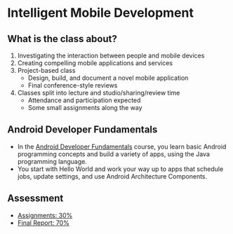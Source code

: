 # Intelligent Mobile Development

## What is the class about?

1. Investigating the interaction between people and mobile devices
2. Creating compelling mobile applications and services
3. Project-based class
    - Design, build, and document a novel mobile application
    - Final conference-style reviews
4. Classes split into lecture and studio/sharing/review time
    - Attendance and participation expected
    - Some small assignments along the way


## Android Developer Fundamentals
- In the [Android Developer Fundamentals](https://developer.android.com/courses/fundamentals-training/overview-v2) course, you learn basic Android programming concepts and build a variety of apps, using the Java programming language. 
- You start with Hello World and work your way up to apps that schedule jobs, update settings, and use Android Architecture Components.

## Assessment
- [Assignments: 30%](./Assignments.md)
- [Final Report: 70%](./Final_Report.docx)